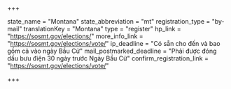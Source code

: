 +++

state_name = "Montana"
state_abbreviation = "mt"
registration_type = "by-mail"
translationKey = "Montana"
type = "register"
hp_link = "https://sosmt.gov/elections/"
more_info_link = "https://sosmt.gov/elections/vote/"
ip_deadline = "Có sẵn cho đến và bao gồm cả vào ngày Bầu Cử"
mail_postmarked_deadline = "Phải được đóng dấu bưu điện 30 ngày trước Ngày Bầu Cử"
confirm_registration_link = "https://sosmt.gov/elections/vote/"

+++